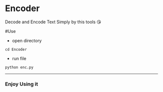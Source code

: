 # Encoder
Decode and Encode Text Simply by this tools 😘

#Use
- open directory
```shell
cd Encoder
```

- run file
```shell
python enc.py
```
<hr>
<h3>Enjoy Using it</h3>
